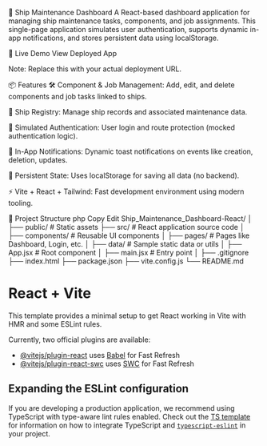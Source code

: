 🚢 Ship Maintenance Dashboard
A React-based dashboard application for managing ship maintenance tasks, components, and job assignments. This single-page application simulates user authentication, supports dynamic in-app notifications, and stores persistent data using localStorage.

🔗 Live Demo
View Deployed App

Note: Replace this with your actual deployment URL.

📦 Features
🛠 Component & Job Management: Add, edit, and delete components and job tasks linked to ships.

🧭 Ship Registry: Manage ship records and associated maintenance data.

🔐 Simulated Authentication: User login and route protection (mocked authentication logic).

🧠 In-App Notifications: Dynamic toast notifications on events like creation, deletion, updates.

💾 Persistent State: Uses localStorage for saving all data (no backend).

⚡ Vite + React + Tailwind: Fast development environment using modern tooling.

📁 Project Structure
php
Copy
Edit
Ship_Maintenance_Dashboard-React/
│
├── public/                 # Static assets
├── src/                    # React application source code
│   ├── components/         # Reusable UI components
│   ├── pages/              # Pages like Dashboard, Login, etc.
│   ├── data/               # Sample static data or utils
│   ├── App.jsx             # Root component
│   ├── main.jsx            # Entry point
│
├── .gitignore
├── index.html
├── package.json
├── vite.config.js
└── README.md


# React + Vite

This template provides a minimal setup to get React working in Vite with HMR and some ESLint rules.

Currently, two official plugins are available:

- [@vitejs/plugin-react](https://github.com/vitejs/vite-plugin-react/blob/main/packages/plugin-react) uses [Babel](https://babeljs.io/) for Fast Refresh
- [@vitejs/plugin-react-swc](https://github.com/vitejs/vite-plugin-react/blob/main/packages/plugin-react-swc) uses [SWC](https://swc.rs/) for Fast Refresh

## Expanding the ESLint configuration

If you are developing a production application, we recommend using TypeScript with type-aware lint rules enabled. Check out the [TS template](https://github.com/vitejs/vite/tree/main/packages/create-vite/template-react-ts) for information on how to integrate TypeScript and [`typescript-eslint`](https://typescript-eslint.io) in your project.
